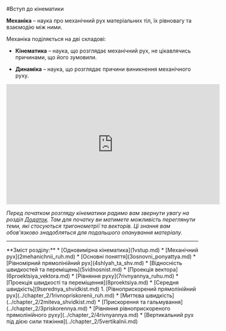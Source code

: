 #Вступ до кінематики

<span class="p1"><b>Механіка</b></span> – наука про механiчний рух матерiальних тiл, їх рiвновагу та взаємодiю мiж ними.

Механіка поділяється на дві складові:
* **Кiнематика** – наука, що розглядає механiчний рух, не цiкавлячись причинами,
що його зумовили.

* **Динамiка** – наука, що розглядає причини виникнення механiчного руху.





<div class="fluidMedia">
<iframe width="560" height="315" src="https://www.youtube.com/embed/bVlO6JCrF1U" frameborder="0" allowfullscreen></iframe>
</div>

<div class="popup"> </div>

<p></p>

_Перед початком розгляду кінематики радимо вам звернути увагу на розділ [Додаток](../Add/trigonometry/trigonometry.md). Там для початку ви матимете можливість переглянути теми, які стосуються тригонометрії та векторів. Ці знання вам обов'язково знадобляться для подальшого опанування матеріалу._

<hr>
**Зміст розділу:**
* [Одновимірна кінематика](1vstup.md)
   * [Механічний рух](2mehanichnii_ruh.md)
   * [Основні поняття](3osnovni_ponyattya.md)
   * [Рівномірний прямолінійний рух](4shlyah_ta_shv.md)
       * [Вiдноснiсть швидкостей та перемiщень](5vidnosnist.md)
       * [Проекцiя вектора](6proektsiya_vektora.md)
       * [Рiвняння руху](7rivnyannya_ruhu.md) 
       * [Проекцiя швидкостi та перемiщення](8proektsiya.md)
       * [Середня швидкiсть](9serednya_shvidkist.md)
   1. [Рiвноприскорений прямолiнiйний рух](../chapter_2/1rivnopriskorenii_ruh.md)
       * [Миттєва швидкiсть](../chapter_2/2miteva_shvidkist.md)
       * [Прискорення та гальмування](../chapter_2/3priskorennya.md)
       * [Рiвняння рiвноприскореного прямолiнiйного руху](../chapter_2/4rivnyannya.md)
   * [Вертикальний рух пiд дiєю сили тяжiння](../chapter_2/5vertikalnii.md)